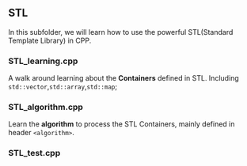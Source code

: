 ## STL

In this subfolder, we will learn how to use the powerful STL(Standard Template Library) in CPP.

### STL_learning.cpp

A walk around learning about the **Containers** defined in STL. Including `std::vector`,`std::array`,`std::map`;

### STL_algorithm.cpp

Learn the **algorithm** to process the STL Containers, mainly defined in header `<algorithm>`.

### STL_test.cpp

